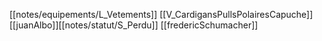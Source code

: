 [[notes/equipements/L_Vetements]] [[V_CardigansPullsPolairesCapuche]] [[juanAlbo]][[notes/statut/S_Perdu]]
[[fredericSchumacher]]